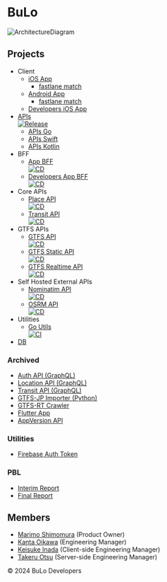 # BuLo
![ArchitectureDiagram](https://github.com/bulo-hq/.github/assets/51151242/42d865ce-a07f-4f9b-804d-1bb375f2f45b)

## Projects
- Client
  - [iOS App](https://github.com/bulo-hq/ios-app)
    - [fastlane match](https://github.com/bulo-hq/ios-match)
  - [Android App](https://github.com/bulo-hq/android-app)
    - [fastlane match](https://github.com/bulo-hq/android-match)
  - [Developers iOS App](https://github.com/kantacky/BuLoDevelopers)
- [APIs](https://github.com/bulo-hq/apis)  
  [![Release](https://github.com/bulo-hq/apis/actions/workflows/release.yml/badge.svg)](https://github.com/bulo-hq/apis/actions/workflows/release.yml)
  - [APIs Go](https://github.com/bulo-hq/apis-go)
  - [APIs Swift](https://github.com/bulo-hq/apis-swift)
  - [APIs Kotlin](https://github.com/bulo-hq/apis-kotlin)
- BFF
  - [App BFF](https://github.com/bulo-hq/app-bff)  
    [![CD](https://github.com/bulo-hq/app-bff/actions/workflows/cd.yml/badge.svg)](https://github.com/bulo-hq/app-bff/actions/workflows/cd.yml)
  - [Developers App BFF](https://github.com/bulo-hq/developers-app-bff)  
    [![CD](https://github.com/bulo-hq/developers-app-bff/actions/workflows/cd.yml/badge.svg)](https://github.com/bulo-hq/developers-app-bff/actions/workflows/cd.yml)
- Core APIs
  - [Place API](https://github.com/bulo-hq/place-api)  
    [![CD](https://github.com/bulo-hq/place-api/actions/workflows/cd.yml/badge.svg)](https://github.com/bulo-hq/place-api/actions/workflows/cd.yml)
  - [Transit API](https://github.com/bulo-hq/transit-api)  
    [![CD](https://github.com/bulo-hq/transit-api/actions/workflows/cd.yml/badge.svg)](https://github.com/bulo-hq/transit-api/actions/workflows/cd.yml)
- GTFS APIs
  - [GTFS API](https://github.com/bulo-hq/gtfs-api)  
    [![CD](https://github.com/bulo-hq/gtfs-api/actions/workflows/cd.yml/badge.svg)](https://github.com/bulo-hq/gtfs-api/actions/workflows/cd.yml)
  - [GTFS Static API](https://github.com/bulo-hq/gtfs-static-api)  
    [![CD](https://github.com/bulo-hq/gtfs-static-api/actions/workflows/cd.yml/badge.svg)](https://github.com/bulo-hq/gtfs-static-api/actions/workflows/cd.yml)
  - [GTFS Realtime API](https://github.com/bulo-hq/gtfs-realtime-api)  
    [![CD](https://github.com/bulo-hq/gtfs-realtime-api/actions/workflows/cd.yml/badge.svg)](https://github.com/bulo-hq/gtfs-realtime-api/actions/workflows/cd.yml)
- Self Hosted External APIs
  - [Nominatim API](https://github.com/bulo-hq/nominatim-api)  
    [![CD](https://github.com/bulo-hq/nominatim-api/actions/workflows/cd.yml/badge.svg)](https://github.com/bulo-hq/nominatim-api/actions/workflows/cd.yml)
  - [OSRM API](https://github.com/bulo-hq/osrm-api)  
    [![CD](https://github.com/bulo-hq/osrm-api/actions/workflows/cd.yml/badge.svg)](https://github.com/bulo-hq/osrm-api/actions/workflows/cd.yml)
- Utilities
  - [Go Utils](https://github.com/bulo-hq/go-utils)  
    [![CI](https://github.com/bulo-hq/go-utils/actions/workflows/ci.yml/badge.svg)](https://github.com/bulo-hq/go-utils/actions/workflows/ci.yml)
- [DB](https://github.com/bulo-hq/db)

### Archived
- [Auth API (GraphQL)](https://github.com/bulo-hq/auth-api-gql)
- [Location API (GraphQL)](https://github.com/bulo-hq/location-api-gql)
- [Transit API (GraphQL)](https://github.com/bulo-hq/transit-api-gql)
- [GTFS-JP Importer (Python)](https://github.com/bulo-hq/gtfs-jp-importer-py)
- [GTFS-RT Crawler](https://github.com/bulo-hq/gtfs-rt-crawler)
- [Flutter App](https://github.com/bulo-hq/flutter-app)
- [AppVersion API](https://github.com/bulo-hq/app-version-api)

### Utilities
- [Firebase Auth Token](https://github.com/bulo-hq/firebase-auth-token)

### PBL
- [Interim Report](https://github.com/bulo-hq/pbl-interim-report)
- [Final Report](https://github.com/bulo-hq/pbl-final-report)

## Members
- [Marimo Shimomura](https://github.com/nanosuke) (Product Owner)
- [Kanta Oikawa](https://github.com/kantacky) (Engineering Manager)
- [Keisuke Inada](https://github.com/diffutpp) (Client-side Engineering Manager)
- [Takeru Otsu](https://github.com/otaken1221) (Server-side Engineering Manager)

&copy; 2024 BuLo Developers
